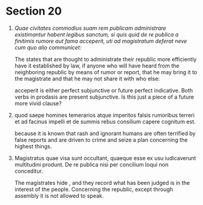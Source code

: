 # Section 20

1. *Quae civitates commodius suam rem publicam administrare existimantur habent
   legibus sanctum, si quis quid de re publica a finitimis rumore aut fama
   acceperit, uti ad magistratum deferat neve cum quo alio communicet:*

   The states that are thought to administrate their republic more efficiently
   have it established by law, if anyone who will have heard from the
   neighboring republic by means of rumor or report, that he may bring it to the
   magistrate and that he may not share it with who else:

   acceperit is either perfect subjunctive or future perfect indicative. Both
   verbs in prodasis are present subjunctive. Is this just a piece of a future
   more vivid clause?

2. quod saepe homines temerarios atque imperitos falsis rumoribus terreri et ad
   facinus impelli et de summis rebus consilium capere cognitum est.

   because it is known that rash and ignorant humans are often terrified by
   false reports and are driven to crime and seize a plan concerning the highest
   things.

3. Magistratus quae visa sunt occultant, quaeque esse ex usu iudicaverunt
   multitudini produnt. De re publica nisi per concilium loqui non conceditur.

   The magistrates hide , and they record what has been judged is in the
   interest of the people.
   Concerning the republic, except through assembly it is not allowed to speak.
